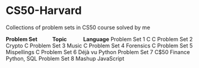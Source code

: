 # CS50-Harvard
Collections of problem sets in CS50 course solved by me

**Problem Set**	          **Topic**           **Language**
Problem Set 1                C                     C
Problem Set 2              Crypto                  C
Problem Set 3              Music                   C
Problem Set 4             Forensics                C
Problem Set 5            Mispellings               C
Problem Set 6             Déjà vu                Python
Problem Set 7            C$50 Finance          Python, SQL
Problem Set 8              Mashup               JavaScript
